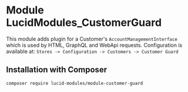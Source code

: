 # Module LucidModules_CustomerGuard

This module adds plugin for a Customer's `AccountManagementInterface` which is used by HTML, GraphQL and WebApi requests.
Configuration is available at: `Stores -> Configuration -> Customers -> Customer Guard`

## Installation with Composer
`composer require lucid-modules/module-customer-guard`
